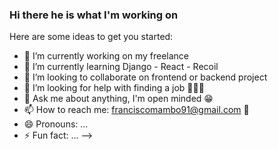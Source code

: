 ### Hi there he is what I'm working on

Here are some ideas to get you started:

- 🔭 I’m currently working on my freelance
- 🌱 I’m currently learning Django - React - Recoil
- 👯 I’m looking to collaborate on frontend or backend project
- 🤔 I’m looking for help with finding a job 👨🏾‍💻
- 💬 Ask me about anything, I'm open minded 😁
- 📫 How to reach me: franciscomambo91@gmail.com 📨
- 😄 Pronouns: ...
- ⚡ Fun fact: ...
-->
